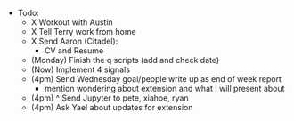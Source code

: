 - Todo:
    - X Workout with Austin
    - X Tell Terry work from home
    - X Send Aaron (Citadel):
        - CV and Resume
    - (Monday) Finish the q scripts (add and check date)
    - (Now) Implement 4 signals
    - (4pm) Send Wednesday goal/people write up as end of week report
        - mention wondering about extension and what I will present about
    - (4pm) ^ Send Jupyter to pete, xiahoe, ryan
    - (4pm) Ask Yael about updates for extension
